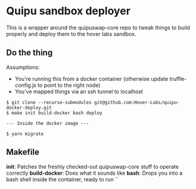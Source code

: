 # Quipu sandbox deployer

This is a wrapper around the quipuswap-core repo to tweak things to build properly and deploy them to the hover labs sandbox.

## Do the thing

Assumptions:
- You're running this from a docker container (otherwise update truffle-config.js to point to the right node)
- You've mapped things via an ssh tunnel to localhost

```
$ git clone --recurse-submodules git@github.com:Hover-Labs/quipu-docker-deploy.git
$ make init build-docker bash deploy

--- Inside the docker image ---

$ yarn migrate
```

## Makefile

**init**: Patches the freshly checked-out quipuswap-core stuff to operate correctly
**build-docker**: Does what it sounds like
**bash**: Drops you into a bash shell inside the container, ready to run ``